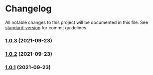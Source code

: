 # Changelog

All notable changes to this project will be documented in this file. See [standard-version](https://github.com/conventional-changelog/standard-version) for commit guidelines.

### [1.0.3](https://github.com/LeonardoDaFonsecaEsteves/toolkit-json/compare/v1.0.2...v1.0.3) (2021-09-23)

### [1.0.2](https://github.com/LeonardoDaFonsecaEsteves/toolkit-json/compare/v1.0.1...v1.0.2) (2021-09-23)

### [1.0.1](https://github.com/LeonardoDaFonsecaEsteves/toolkit-json/compare/v1.0.0...v1.0.1) (2021-09-23)
